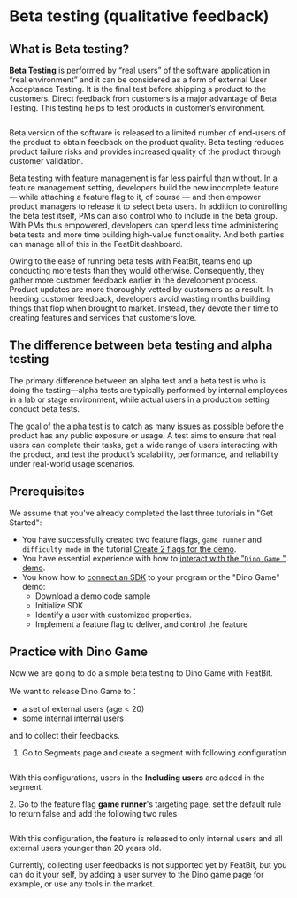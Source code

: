 # Beta testing (qualitative feedback)

## **What is Beta testing?**

**Beta Testing** is performed by “real users” of the software application in “real environment” and it can be considered as a form of external User Acceptance Testing. It is the final test before shipping a product to the customers. Direct feedback from customers is a major advantage of Beta Testing. This testing helps to test products in customer’s environment.

<figure><img src="../../.gitbook/assets/image (206).png" alt=""><figcaption></figcaption></figure>

Beta version of the software is released to a limited number of end-users of the product to obtain feedback on the product quality. Beta testing reduces product failure risks and provides increased quality of the product through customer validation.

Beta testing with feature management is far less painful than without. In a feature management setting, developers build the new incomplete feature — while attaching a feature flag to it, of course — and then empower product managers to release it to select beta users. In addition to controlling the beta test itself, PMs can also control who to include in the beta group. With PMs thus empowered, developers can spend less time administering beta tests and more time building high-value functionality. And both parties can manage all of this in the FeatBit dashboard.

Owing to the ease of running beta tests with FeatBit, teams end up conducting more tests than they would otherwise. Consequently, they gather more customer feedback earlier in the development process. Product updates are more thoroughly vetted by customers as a result. In heeding customer feedback, developers avoid wasting months building things that flop when brought to market. Instead, they devote their time to creating features and services that customers love.

## The difference between beta testing and alpha testing

The primary difference between an alpha test and a beta test is who is doing the testing—alpha tests are typically performed by internal employees in a lab or stage environment, while actual users in a production setting conduct beta tests.

The goal of the alpha test is to catch as many issues as possible before the product has any public exposure or usage. A test aims to ensure that real users can complete their tasks, get a wide range of users interacting with the product, and test the product’s scalability, performance, and reliability under real-world usage scenarios.

## Prerequisites

We assume that you've already completed the last three tutorials in "Get Started":

* You have successfully created two feature flags, `game runner` and `difficulty mode` in the tutorial [Create 2 flags for the demo](../2.-create-two-feature-flags.md).
* You have essential experience with how to [interact with the "`Dino Game` " demo](../3.-try-interacting-with-the-demo.md).
* You know how to [connect an SDK](../4.-connect-an-sdk/) to your program or the "Dino Game" demo:
  * Download a demo code sample
  * Initialize SDK
  * Identify a user with customized properties.
  * Implement a feature flag to deliver, and control the feature

## Practice with Dino Game

Now we are going to do a simple beta testing to Dino Game with FeatBit.

We want to release Dino Game to：

* a set of external users (age < 20)&#x20;
* some internal internal users

and to collect their feedbacks.

1. Go to Segments page and create a segment with following configuration

<figure><img src="../../.gitbook/assets/image (88).png" alt=""><figcaption></figcaption></figure>

&#x20; With this configurations, users in the **Including users** are added in the segment.

2\. Go to the feature flag **game runner**'s targeting page, set the default rule to return false and add the following two rules

<figure><img src="../../.gitbook/assets/image (213).png" alt=""><figcaption></figcaption></figure>

With this configuration, the feature is released to only internal users and all external users younger than 20 years old.

Currently, collecting user feedbacks is not supported yet by FeatBit, but you can do it your self,  by adding a user survey to the Dino game page for example, or use any tools in the market.
